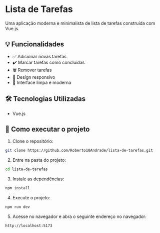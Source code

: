 # Lista de Tarefas

Uma aplicação moderna e minimalista de lista de tarefas construída com Vue.js.

## 💡 Funcionalidades

- ✅ Adicionar novas tarefas
- ✔️ Marcar tarefas como concluídas
- 🗑️ Remover tarefas
- 📱 Design responsivo
- 🎨 Interface limpa e moderna

## 🛠️ Tecnologias Utilizadas

- Vue.js

## 🚀 Como executar o projeto

1. Clone o repositório:
```bash
git clone https://github.com/Roberto10Andrade/lista-de-tarefas.git
```

2. Entre na pasta do projeto:
  ```bash
cd lista-de-tarefas
```

3. Instale as dependências:
  ```bash
npm install
```

4. Execute o projeto:
  ```bash
npm run dev
```
5. Acesse no navegador e abra o seguinte endereço no navegador:
  ```bash
http://localhost:5173
```
